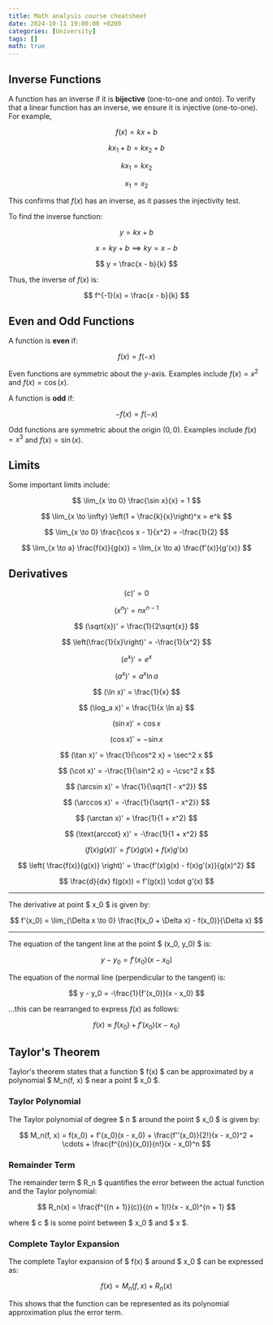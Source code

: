 ```yaml
---
title: Math analysis course cheatsheet
date: 2024-10-11 19:00:00 +0200
categories: [University]
tags: []
math: true
---
```


## Inverse Functions
A function has an inverse if it is **bijective** (one-to-one and onto). To verify that a linear function has an inverse, we ensure it is injective (one-to-one). For example,

$$
f(x) = kx + b
$$

$$
kx_1 + b = kx_2 + b
$$

$$
kx_1 = kx_2 
$$

$$
x_1 = x_2
$$

This confirms that $f(x)$ has an inverse, as it passes the injectivity test.

To find the inverse function:

$$
y = kx + b
$$

$$
x = ky + b \implies ky = x - b
$$

$$
y = \frac{x - b}{k}
$$

Thus, the inverse of $f(x)$ is:

$$
f^{-1}(x) = \frac{x - b}{k}
$$

## Even and Odd Functions
A function is **even** if:

$$
f(x) = f(-x)
$$

Even functions are symmetric about the $y$-axis. Examples include $f(x) = x^2$ and $f(x) = \cos(x)$.

A function is **odd** if:

$$
-f(x) = f(-x)
$$

Odd functions are symmetric about the origin $(0,0)$. Examples include $f(x) = x^3$ and $f(x) = \sin(x)$.

## Limits
Some important limits include:

$$
\lim_{x \to 0} \frac{\sin x}{x} = 1 
$$

$$
\lim_{x \to \infty} \left(1 + \frac{k}{x}\right)^x = e^k 
$$

$$
\lim_{x \to 0} \frac{\cos x - 1}{x^2} = -\frac{1}{2} 
$$

$$
\lim_{x \to a} \frac{f(x)}{g(x)} = \lim_{x \to a} \frac{f'(x)}{g'(x)}
$$

## Derivatives
$$
(c)' = 0 
$$

$$
(x^n)' = nx^{n-1} 
$$

$$
(\sqrt{x})' = \frac{1}{2\sqrt{x}} 
$$

$$
\left(\frac{1}{x}\right)' = -\frac{1}{x^2} 
$$

$$
(e^x)' = e^x
$$

$$
(a^x)' = a^x \ln a
$$

$$
(\ln x)' = \frac{1}{x}
$$

$$
(\log_a x)' = \frac{1}{x \ln a}
$$

$$
(\sin x)' = \cos x 
$$

$$
(\cos x)' = -\sin x
$$

$$
(\tan x)' = \frac{1}{\cos^2 x} = \sec^2 x
$$

$$
(\cot x)' = -\frac{1}{\sin^2 x} = -\csc^2 x
$$

$$
(\arcsin x)' = \frac{1}{\sqrt{1 - x^2}}
$$

$$
(\arccos x)' = -\frac{1}{\sqrt{1 - x^2}}
$$

$$
(\arctan x)' = \frac{1}{1 + x^2}
$$

$$
(\text{arccot} x)' = -\frac{1}{1 + x^2}
$$

$$
(f(x)g(x))' = f'(x)g(x) + f(x)g'(x)
$$

$$
\left( \frac{f(x)}{g(x)} \right)' = \frac{f'(x)g(x) - f(x)g'(x)}{g(x)^2}
$$

$$
\frac{d}{dx} f(g(x)) = f'(g(x)) \cdot g'(x)
$$


---

The derivative at point $ x_0 $ is given by:

$$
f'(x_0) = \lim_{\Delta x \to 0} \frac{f(x_0 + \Delta x) - f(x_0)}{\Delta x}
$$

---

The equation of the tangent line at the point $ (x_0, y_0) $ is:

$$
y - y_0 = f'(x_0)(x - x_0)
$$

The equation of the normal line (perpendicular to the tangent) is:

$$
y - y_0 = -\frac{1}{f'(x_0)}(x - x_0)
$$

...this can be rearranged to express $f(x)$ as follows:

$$
f(x) \approx f(x_0) + f'(x_0)(x - x_0)
$$

## Taylor's Theorem
Taylor's theorem states that a function $ f(x) $ can be approximated by a polynomial $ M_n(f, x) $ near a point $ x_0 $. 

### Taylor Polynomial
The Taylor polynomial of degree $ n $ around the point $ x_0 $ is given by:

$$
M_n(f, x) = f(x_0) + f'(x_0)(x - x_0) + \frac{f''(x_0)}{2!}(x - x_0)^2 + \cdots + \frac{f^{(n)}(x_0)}{n!}(x - x_0)^n
$$

### Remainder Term
The remainder term $ R_n $ quantifies the error between the actual function and the Taylor polynomial:

$$
R_n(x) = \frac{f^{(n + 1)}(c)}{(n + 1)!}(x - x_0)^{n + 1}
$$

where $ c $ is some point between $ x_0 $ and $ x $.

### Complete Taylor Expansion
The complete Taylor expansion of $ f(x) $ around $ x_0 $ can be expressed as:

$$
f(x) = M_n(f, x) + R_n(x)
$$

This shows that the function can be represented as its polynomial approximation plus the error term.
